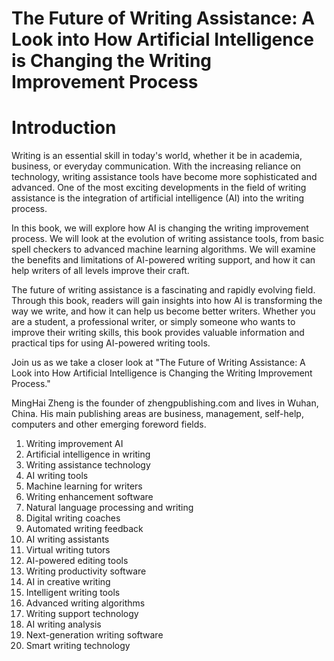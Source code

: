 # The Future of Writing Assistance: A Look into How Artificial Intelligence is Changing the Writing Improvement Process

# Introduction

Writing is an essential skill in today's world, whether it be in academia, business, or everyday communication. With the increasing reliance on technology, writing assistance tools have become more sophisticated and advanced. One of the most exciting developments in the field of writing assistance is the integration of artificial intelligence (AI) into the writing process.

In this book, we will explore how AI is changing the writing improvement process. We will look at the evolution of writing assistance tools, from basic spell checkers to advanced machine learning algorithms. We will examine the benefits and limitations of AI-powered writing support, and how it can help writers of all levels improve their craft.

The future of writing assistance is a fascinating and rapidly evolving field. Through this book, readers will gain insights into how AI is transforming the way we write, and how it can help us become better writers. Whether you are a student, a professional writer, or simply someone who wants to improve their writing skills, this book provides valuable information and practical tips for using AI-powered writing tools.

Join us as we take a closer look at "The Future of Writing Assistance: A Look into How Artificial Intelligence is Changing the Writing Improvement Process."

MingHai Zheng is the founder of zhengpublishing.com and lives in Wuhan, China. His main publishing areas are business, management, self-help, computers and other emerging foreword fields.



1. Writing improvement AI
2. Artificial intelligence in writing
3. Writing assistance technology
4. AI writing tools
5. Machine learning for writers
6. Writing enhancement software
7. Natural language processing and writing
8. Digital writing coaches
9. Automated writing feedback
10. AI writing assistants
11. Virtual writing tutors
12. AI-powered editing tools
13. Writing productivity software
14. AI in creative writing
15. Intelligent writing tools
16. Advanced writing algorithms
17. Writing support technology
18. AI writing analysis
19. Next-generation writing software
20. Smart writing technology


